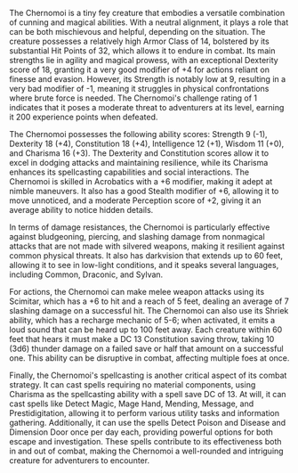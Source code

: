 The Chernomoi is a tiny fey creature that embodies a versatile combination of cunning and magical abilities. With a neutral alignment, it plays a role that can be both mischievous and helpful, depending on the situation. The creature possesses a relatively high Armor Class of 14, bolstered by its substantial Hit Points of 32, which allows it to endure in combat. Its main strengths lie in agility and magical prowess, with an exceptional Dexterity score of 18, granting it a very good modifier of +4 for actions reliant on finesse and evasion. However, its Strength is notably low at 9, resulting in a very bad modifier of -1, meaning it struggles in physical confrontations where brute force is needed. The Chernomoi's challenge rating of 1 indicates that it poses a moderate threat to adventurers at its level, earning it 200 experience points when defeated.

The Chernomoi possesses the following ability scores: Strength 9 (-1), Dexterity 18 (+4), Constitution 18 (+4), Intelligence 12 (+1), Wisdom 11 (+0), and Charisma 16 (+3). The Dexterity and Constitution scores allow it to excel in dodging attacks and maintaining resilience, while its Charisma enhances its spellcasting capabilities and social interactions. The Chernomoi is skilled in Acrobatics with a +6 modifier, making it adept at nimble maneuvers. It also has a good Stealth modifier of +6, allowing it to move unnoticed, and a moderate Perception score of +2, giving it an average ability to notice hidden details.

In terms of damage resistances, the Chernomoi is particularly effective against bludgeoning, piercing, and slashing damage from nonmagical attacks that are not made with silvered weapons, making it resilient against common physical threats. It also has darkvision that extends up to 60 feet, allowing it to see in low-light conditions, and it speaks several languages, including Common, Draconic, and Sylvan.

For actions, the Chernomoi can make melee weapon attacks using its Scimitar, which has a +6 to hit and a reach of 5 feet, dealing an average of 7 slashing damage on a successful hit. The Chernomoi can also use its Shriek ability, which has a recharge mechanic of 5-6; when activated, it emits a loud sound that can be heard up to 100 feet away. Each creature within 60 feet that hears it must make a DC 13 Constitution saving throw, taking 10 (3d6) thunder damage on a failed save or half that amount on a successful one. This ability can be disruptive in combat, affecting multiple foes at once.

Finally, the Chernomoi's spellcasting is another critical aspect of its combat strategy. It can cast spells requiring no material components, using Charisma as the spellcasting ability with a spell save DC of 13. At will, it can cast spells like Detect Magic, Mage Hand, Mending, Message, and Prestidigitation, allowing it to perform various utility tasks and information gathering. Additionally, it can use the spells Detect Poison and Disease and Dimension Door once per day each, providing powerful options for both escape and investigation. These spells contribute to its effectiveness both in and out of combat, making the Chernomoi a well-rounded and intriguing creature for adventurers to encounter.